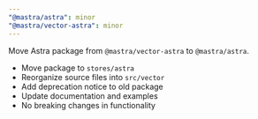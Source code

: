```yaml
---
"@mastra/astra": minor
"@mastra/vector-astra": minor
---
```


Move Astra package from `@mastra/vector-astra` to `@mastra/astra`.

- Move package to `stores/astra`
- Reorganize source files into `src/vector`
- Add deprecation notice to old package
- Update documentation and examples
- No breaking changes in functionality
